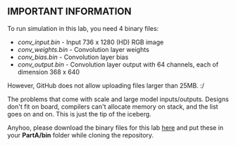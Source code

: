 ## IMPORTANT INFORMATION

To run simulation in this lab, you need 4 binary files:
- *conv_input.bin* - Input 736 x 1280 (HD) RGB image
- *conv_weights.bin* - Convolution layer weights
- *conv_bias.bin* - Convolution layer bias
- *conv_output.bin* - Convolution layer output with 64 channels, each of dimension 368 x 640

However, GitHub does not allow uploading files larger than 25MB. :/ 

The problems that come with scale and large model inputs/outputs. Designs don't fit on board, compilers can't allocate memory on stack, and the list goes on and on. This is just the tip of the iceberg. 

Anyhoo, please download the binary files for this lab [here](https://www.dropbox.com/sh/0fblnlpdx8t7fh7/AABE5X86cvmRR8FGBpTXtyNta?dl=0) and put these in your **PartA/bin** folder while cloning the repository. 
